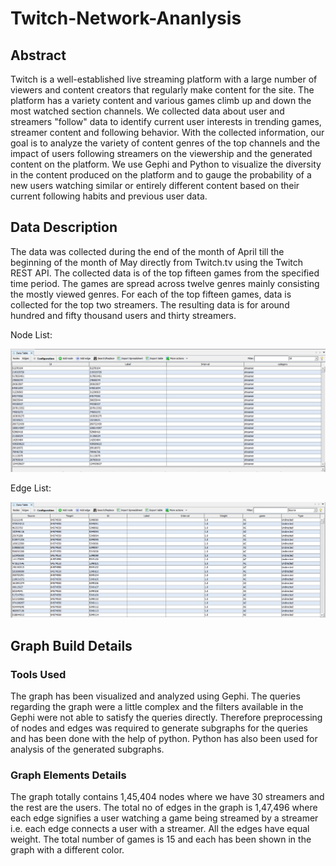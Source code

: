 # Twitch-Network-Ananlysis

## Abstract

Twitch is a well-established live streaming platform with a large number of viewers and content
creators that regularly make content for the site. The platform has a variety content and various
games climb up and down the most watched section channels. We collected data about user and
streamers "follow" data to identify current user interests in trending games, streamer content and
following behavior. With the collected information, our goal is to analyze the variety of content
genres of the top channels and the impact of users following streamers on the viewership and the
generated content on the platform. We use Gephi and Python to visualize the diversity in the content
produced on the platform and to gauge the probability of a new users watching similar or entirely
different content based on their current following habits and previous user data.

## Data Description

The data was collected during the end of the month of April till the beginning of the month of May
directly from Twitch.tv using the Twitch REST API. The collected data is of the top fifteen games
from the specified time period. The games are spread across twelve genres mainly consisting the
mostly viewed genres. For each of the top fifteen games, data is collected for the top two streamers.
The resulting data is for around hundred and fifty thousand users and thirty streamers.

Node List:

![Node List](https://github.com/followCode/Twitch-Network-Analysis/blob/master/out1.png)

Edge List:

![Edge List](https://github.com/followCode/Twitch-Network-Analysis/blob/master/out2.png)


## Graph Build Details

### Tools Used

The graph has been visualized and analyzed using Gephi. The queries regarding the graph were a
little complex and the filters available in the Gephi were not able to satisfy the queries directly.
Therefore preprocessing of nodes and edges was required to generate subgraphs for the queries
and has been done with the help of python. Python has also been used for analysis of the generated
subgraphs.

### Graph Elements Details

The graph totally contains 1,45,404 nodes where we have 30 streamers and the rest are the users.
The total no of edges in the graph is 1,47,496 where each edge signifies a user watching a game
being streamed by a streamer i.e. each edge connects a user with a streamer. All the edges have
equal weight. The total number of games is 15 and each has been shown in the graph with a
different color.




